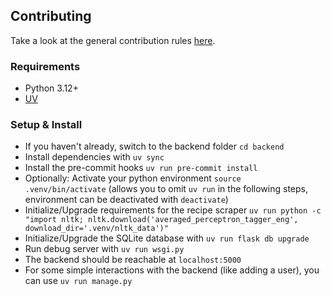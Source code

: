 ## Contributing

Take a look at the general contribution rules [here](../CONTRIBUTING.md).

### Requirements
- Python 3.12+
- [UV](https://docs.astral.sh/uv/getting-started/)

### Setup & Install
- If you haven't already, switch to the backend folder `cd backend`
- Install dependencies with `uv sync`
- Install the pre-commit hooks `uv run pre-commit install`
- Optionally: Activate your python environment `source .venv/bin/activate` (allows you to omit `uv run` in the following steps, environment can be deactivated with `deactivate`)
- Initialize/Upgrade requirements for the recipe scraper `uv run python -c "import nltk; nltk.download('averaged_perceptron_tagger_eng', download_dir='.venv/nltk_data')"`
- Initialize/Upgrade the SQLite database with `uv run flask db upgrade`
- Run debug server with `uv run wsgi.py`
- The backend should be reachable at `localhost:5000`
- For some simple interactions with the backend (like adding a user), you can use `uv run manage.py`
